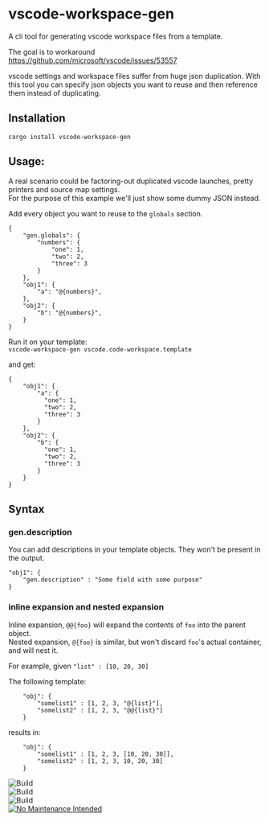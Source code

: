 # vscode-workspace-gen

A cli tool for generating vscode workspace files from a template.<br>

The goal is to workaround https://github.com/microsoft/vscode/issues/53557 

vscode settings and workspace files suffer from huge json duplication. With this tool you can
specify json objects you want to reuse and then reference them instead of duplicating.

## Installation

`cargo install vscode-workspace-gen`

## Usage:

A real scenario could be factoring-out duplicated vscode launches, pretty printers and source map settings.<br>
For the purpose of this example we'll just show some dummy JSON instead.

Add every object you want to reuse to the `globals` section.

```
{
    "gen.globals": {
        "numbers": {
            "one": 1,
            "two": 2,
            "three": 3
        }
    },
    "obj1": {
        "a": "@{numbers}",
    },
    "obj2": {
        "b": "@{numbers}",
    }
}
```

Run it on your template:<br>
`vscode-workspace-gen vscode.code-workspace.template`

and get:

```
{
    "obj1": {
        "a": {
          "one": 1,
          "two": 2,
          "three": 3
        }
    },
    "obj2": {
        "b": {
          "one": 1,
          "two": 2,
          "three": 3
        }
    }
}
```


## Syntax

### gen.description

You can add descriptions in your template objects. They won't be present in the output.


```
"obj1": {
    "gen.description" : "Some field with some purpose"
}
```

### inline expansion and nested expansion

Inline expansion, `@@{foo}` will expand the contents of `foo` into the parent object.<br>
Nested expansion, `@{foo}` is similar, but won't discard `foo`'s actual container, and will nest it.

For example, given `"list" : [10, 20, 30]`

The following template:

```
    "obj": {
        "somelist1" : [1, 2, 3, "@{list}"],
        "somelist2" : [1, 2, 3, "@@{list}"]
    }
```

results in:
```
    "obj": {
        "somelist1" : [1, 2, 3, [10, 20, 30]],
        "somelist2" : [1, 2, 3, 10, 20, 30]
    }
```




![Build](https://github.com/iamsergio/vscode-workspace-gen/actions/workflows/tests.yml/badge.svg)</br>
![Build](https://github.com/iamsergio/vscode-workspace-gen/actions/workflows/sanitizers.yml/badge.svg)</br>
![Build](https://github.com/iamsergio/vscode-workspace-gen/actions/workflows/lints.yml/badge.svg)
</br>
[![No Maintenance Intended](http://unmaintained.tech/badge.svg)](http://unmaintained.tech/)
